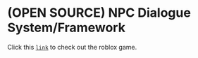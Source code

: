 # (OPEN SOURCE) NPC Dialogue System/Framework

Click this [`link`](https://www.roblox.com/games/18607851394/waiter-open-source) to check out the roblox game.